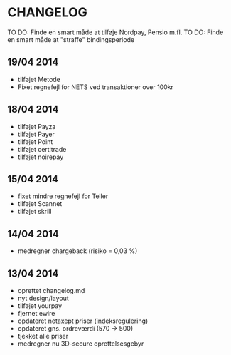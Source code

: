CHANGELOG
==================

TO DO: Finde en smart måde at tilføje Nordpay, Pensio m.fl.
TO DO: Finde en smart måde at "straffe" bindingsperiode

19/04 2014
-----------------
- tilføjet Metode
- Fixet regnefejl for NETS ved transaktioner over 100kr

18/04 2014
-----------------
- tilføjet Payza
- tilføjet Payer
- tilføjet Point
- tilføjet certitrade
- tilføjet noirepay

15/04 2014
------------------
- fixet mindre regnefejl for Teller
- tilføjet Scannet
- tilføjet skrill


14/04 2014
------------------
- medregner chargeback (risiko = 0,03 %)


13/04 2014
------------------
- oprettet changelog.md
- nyt design/layout
- tilføjet yourpay
- fjernet ewire
- opdateret netaxept priser (indeksregulering)
- opdateret gns. ordreværdi (570 -> 500)
- tjekket alle priser
- medregner nu 3D-secure oprettelsesgebyr